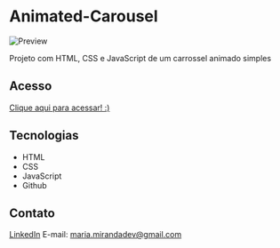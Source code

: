 # Animated-Carousel
![Preview](https://github.com/MaduSales/Animated-Carousel/assets/166547195/3b82f92b-5ba5-4923-aa5c-56d1609ceab9)

Projeto com HTML, CSS e JavaScript de um carrossel animado simples

## Acesso

[Clique aqui para acessar! :)](https://madusales.github.io/Animated-Carousel/)

## Tecnologias
- HTML
- CSS
- JavaScript
- Github

## Contato
[LinkedIn](https://www.linkedin.com/in/mariaeduardasales)
E-mail: maria.mirandadev@gmail.com


